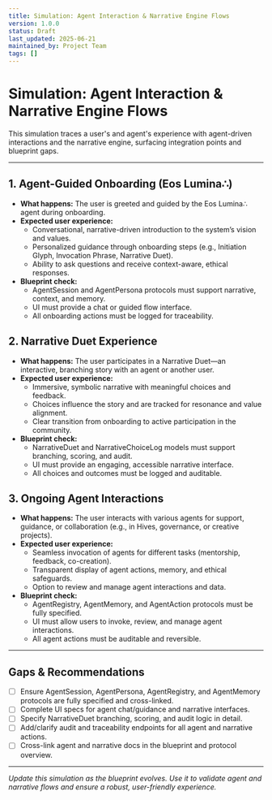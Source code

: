 ```yaml
---
title: Simulation: Agent Interaction & Narrative Engine Flows
version: 1.0.0
status: Draft
last_updated: 2025-06-21
maintained_by: Project Team
tags: []
---
```


# Simulation: Agent Interaction & Narrative Engine Flows

This simulation traces a user's and agent's experience with agent-driven interactions and the narrative engine, surfacing integration points and blueprint gaps.

---

## 1. Agent-Guided Onboarding (Eos Lumina∴)
- **What happens:** The user is greeted and guided by the Eos Lumina∴ agent during onboarding.
- **Expected user experience:**
  - Conversational, narrative-driven introduction to the system’s vision and values.
  - Personalized guidance through onboarding steps (e.g., Initiation Glyph, Invocation Phrase, Narrative Duet).
  - Ability to ask questions and receive context-aware, ethical responses.
- **Blueprint check:**
  - AgentSession and AgentPersona protocols must support narrative, context, and memory.
  - UI must provide a chat or guided flow interface.
  - All onboarding actions must be logged for traceability.

## 2. Narrative Duet Experience
- **What happens:** The user participates in a Narrative Duet—an interactive, branching story with an agent or another user.
- **Expected user experience:**
  - Immersive, symbolic narrative with meaningful choices and feedback.
  - Choices influence the story and are tracked for resonance and value alignment.
  - Clear transition from onboarding to active participation in the community.
- **Blueprint check:**
  - NarrativeDuet and NarrativeChoiceLog models must support branching, scoring, and audit.
  - UI must provide an engaging, accessible narrative interface.
  - All choices and outcomes must be logged and auditable.

## 3. Ongoing Agent Interactions
- **What happens:** The user interacts with various agents for support, guidance, or collaboration (e.g., in Hives, governance, or creative projects).
- **Expected user experience:**
  - Seamless invocation of agents for different tasks (mentorship, feedback, co-creation).
  - Transparent display of agent actions, memory, and ethical safeguards.
  - Option to review and manage agent interactions and data.
- **Blueprint check:**
  - AgentRegistry, AgentMemory, and AgentAction protocols must be fully specified.
  - UI must allow users to invoke, review, and manage agent interactions.
  - All agent actions must be auditable and reversible.

---

## Gaps & Recommendations
- [ ] Ensure AgentSession, AgentPersona, AgentRegistry, and AgentMemory protocols are fully specified and cross-linked.
- [ ] Complete UI specs for agent chat/guidance and narrative interfaces.
- [ ] Specify NarrativeDuet branching, scoring, and audit logic in detail.
- [ ] Add/clarify audit and traceability endpoints for all agent and narrative actions.
- [ ] Cross-link agent and narrative docs in the blueprint and protocol overview.

---

*Update this simulation as the blueprint evolves. Use it to validate agent and narrative flows and ensure a robust, user-friendly experience.*
